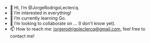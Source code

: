 - 👋 Hi, I’m @JorgeRodrigoLeclercq.
- 👀 I’m interested in everything!
- 🌱 I’m currently learning Go.
- 💞️ I’m looking to collaborate on ... (I don't know yet).
- 📫 How to reach me: jorgerodrigoleclercq@gmail.com, feel free to contact me!

<!---
JorgeRodrigoLeclercq/JorgeRodrigoLeclercq is a ✨ special ✨ repository because its `README.md` (this file) appears on your GitHub profile.
You can click the Preview link to take a look at your changes.
--->
